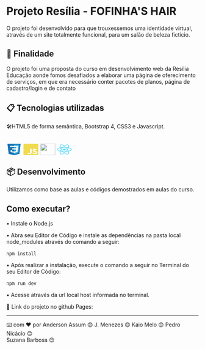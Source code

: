 # Projeto Resília - FOFINHA'S HAIR

O projeto foi desenvolvido para que trouxessemos uma identidade virtual, através de um site totalmente funcional, para um salão de beleza fictício. 


## 🚀 Finalidade

O projeto foi uma proposta do curso em desenvolvimento web da Resília Educação aonde fomos desafiados a elaborar uma página de oferecimento de serviços, em que era necessário conter pacotes de planos, página de cadastro/login e de contato

## 📋 Tecnologias utilizadas

🛠️HTML5 de forma semântica, Bootstrap 4, CSS3 e Javascript.
<div style="display: inline_block"><br>
<img align="center"  height="30" width="40" src="https://raw.githubusercontent.com/devicons/devicon/master/icons/css3/css3-original.svg">
<img align="center"  height="30" width="40" src="https://raw.githubusercontent.com/devicons/devicon/master/icons/javascript/javascript-plain.svg">
<img align="center"  height="30" width="40" src="https://cdn.jsdelivr.net/gh/devicons/devicon/icons/bootstrap/bootstrap-original.svg" />
<img align="center"  height="30" width="40" src="https://raw.githubusercontent.com/devicons/devicon/1119b9f84c0290e0f0b38982099a2bd027a48bf1/icons/react/react-original.svg" />
</div>


## 📦 Desenvolvimento

Utilizamos como base as aulas e códigos demostrados em aulas do curso. 

## Como executar?

• Instale o Node.js

• Abra seu Editor de Código e instale as dependências na pasta local node_modules através do comando a seguir:

```
npm install
```

• Após realizar a instalação, execute o comando a seguir no Terminal do seu Editor de Código:

```
npm run dev
```

• Acesse através da url local host informada no terminal.


📌 Link do projeto no github Pages:
 
---
⌨️ com ❤️ por  Anderson Assum 😊
                J. Menezes 😊
                Kaio Melo 😊
                Pedro Nicácio 😊   
                Suzana Barbosa 😊


